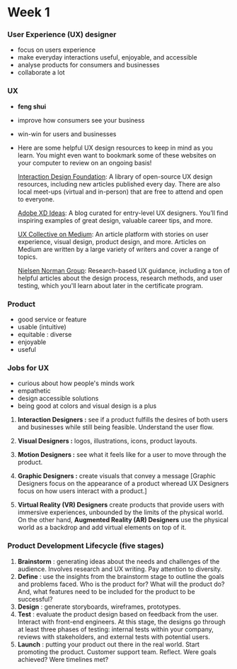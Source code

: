 # Week 1

### User Experience (UX) designer
- focus on users experience
- make everyday interactions useful, enjoyable, and accessible
- analyse products for consumers and businesses
- collaborate a lot


### UX
- **feng shui**
- improve how consumers see your business
- win-win for users and businesses
- Here are some helpful UX design resources to keep in mind as you learn. You might even want to bookmark some of these websites on your computer to review on an ongoing basis!

    [Interaction Design Foundation](https://www.interaction-design.org/literature): A library of open-source UX design resources, including new articles published every day. There are also local meet-ups (virtual and in-person) that are free to attend and open to everyone. 

    [Adobe XD Ideas](https://xd.adobe.com/ideas/?sdid=61PM7WSH&mv=social&mv2=ownsoc-org): A blog curated for entry-level UX designers. You’ll find inspiring examples of great design, valuable career tips, and more.

    [UX Collective on Medium](https://uxdesign.cc/): An article platform with stories on user experience, visual design, product design, and more. Articles on Medium are written by a large variety of writers and cover a range of topics.  

    [Nielsen Norman Group](https://www.nngroup.com/articles/): Research-based UX guidance, including a ton of helpful articles about the design process, research methods, and user testing, which you'll learn about later in the certificate program.


### Product

- good service or feature
- usable (intuitive)
- equitable : diverse
- enjoyable
- useful

### Jobs for UX

- curious about how people's minds work
- empathetic
- design accessible solutions
- being good at colors and visual design is a plus

1. **Interaction Designers :** see if a product fulfills the desires of both users and businesses while still being feasible. Understand the user flow.

2. **Visual Designers :** logos, illustrations, icons, product layouts.

3. **Motion Designers :** see what it feels like for a user to move through the product.


4. **Graphic Designers :** create visuals that convey a message [Graphic Designers focus on the appearance of a product wheread UX Designers focus on how users interact with a product.]

5. **Virtual Reality (VR) Designers** create products that provide users with immersive experiences, unbounded by the limits of the physical world. On the other hand, **Augmented Reality (AR) Designers** use the physical world as a backdrop and add virtual elements on top of it.

### Product Development Lifecycle (five stages)

1. **Brainstorm** : generating ideas about the needs and challenges of the audience. Involves research and UX writing. Pay attention to diversity.
2. **Define** : use the insights from the brainstorm stage to outline the goals and problems faced. Who is the product for? What will the product do? And, what features need to be included for the product to be successful? 
3. **Design** : generate storyboards, wireframes, prototypes.
4. **Test** : evaluate the product design based on feedback from the user. Interact with front-end engineers. At this stage, the designs go through at least three phases of testing: internal tests within your company, reviews with stakeholders, and external tests with potential users.
5. **Launch** : putting your product out there in the real world. Start promoting the product. Customer support team. Reflect. Were goals achieved? Were timelines met?

